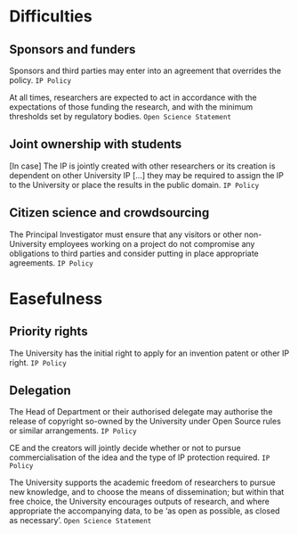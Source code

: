 # Difficulties

## Sponsors and funders

Sponsors and third parties may enter into an agreement that overrides the policy. `IP Policy`

At all times, researchers are expected to act in accordance with the expectations of those funding the research, and with the minimum thresholds set by regulatory bodies. `Open Science Statement`

## Joint ownership with students

[In case] The IP is jointly created with other researchers or its creation is dependent on other University IP […] they may be required to assign the IP to the University or
place the results in the public domain. `IP Policy`

## Citizen science and crowdsourcing

The Principal Investigator must ensure that any visitors or other non-University employees
working on a project do not compromise any obligations to third parties and consider putting in place appropriate agreements. `IP Policy`

# Easefulness

## Priority rights

The University has the initial right to apply for an invention patent or
other IP right. `IP Policy`

## Delegation

The Head of Department or their authorised delegate may authorise the release of
copyright so-owned by the University under Open Source rules or similar arrangements. `IP Policy`

CE and the creators will jointly decide whether or not to pursue commercialisation of the idea and the type of IP protection required. `IP Policy`

The University supports the academic freedom of researchers to pursue new knowledge, and to choose the means of dissemination; but within that free choice, the University encourages outputs of research, and where appropriate the accompanying data, to be ‘as open as possible, as closed as necessary’. `Open Science Statement`

